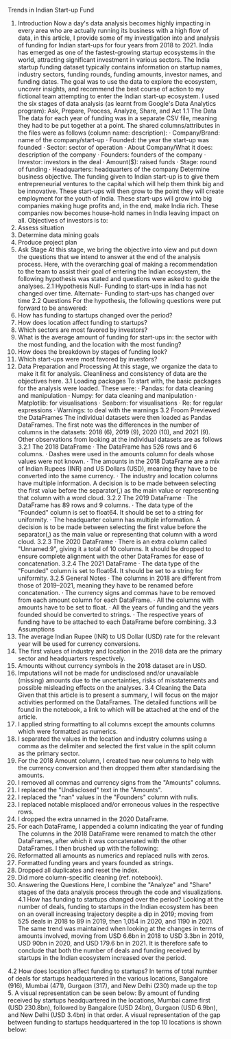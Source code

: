 Trends in Indian Start-up Fund
1. Introduction
Now a day's data analysis becomes highly impacting in every area who are actually running its business with a high flow of data, in this article, I provide some of my investigation into and analysis of funding for Indian start-ups for four years from 2018 to 2021.
India has emerged as one of the fastest-growing startup ecosystems in the world, attracting significant investment in various sectors. The India startup funding dataset typically contains information on startup names, industry sectors, funding rounds, funding amounts, investor names, and funding dates.
The goal was to use the data to explore the ecosystem, uncover insights, and recommend the best course of action to my fictional team attempting to enter the Indian start-up ecosystem.
I used the six stages of data analysis (as learnt from Google's Data Analytics program): Ask, Prepare, Process, Analyze, Share, and Act
1.1 The Data
The data for each year of funding was in a separate CSV file, meaning they had to be put together at a point. The shared columns/attributes in the files were as follows (column name: description):
· Company/Brand: name of the company/start-up
· Founded: the year the start-up was founded
· Sector: sector of operation
· About Company/What it does: description of the company
· Founders: founders of the company
· Investor: investors in the deal
· Amount($): raised funds
· Stage: round of funding
· Headquarters: headquarters of the company
Determine business objective.
The funding given to Indian start-up is to give them entrepreneurial ventures to the capital which will help them think big and be innovative. These start-ups will then grow to the point they will create employment for the youth of India. These start-ups will grow into big companies making huge profits and, in the end, make India rich. These companies now becomes house-hold names in India leaving impact on all.
Objectives of investors is to:
1. Assess situation
2. Determine data mining goals
3. Produce project plan
2. Ask Stage
At this stage, we bring the objective into view and put down the questions that we intend to answer at the end of the analysis process.
Here, with the overarching goal of making a recommendation to the team to assist their goal of entering the Indian ecosystem, the following hypothesis was stated and questions were asked to guide the analyses.
2.1 Hypothesis
Null- Funding to start-ups in India has not changed over time.
Alternate- Funding to start-ups has changed over time
2.2 Questions
For the hypothesis, the following questions were put forward to be answered:
1. How has funding to startups changed over the period?
2. How does location affect funding to startups?
3. Which sectors are most favored by investors?
4. What is the average amount of funding for start-ups in: the sector with the most funding, and the location with the most funding?
5. How does the breakdown by stages of funding look?
6. Which start-ups were most favored by investors?
3. Data Preparation and Processing
At this stage, we organize the data to make it fit for analysis. Cleanliness and consistency of data are the objectives here.
3.1 Loading packages
To start with, the basic packages for the analysis were loaded. These were:
· Pandas: for data cleaning and manipulation
· Numpy: for data cleaning and manipulation
· Matplotlib: for visualisations
· Seaborn: for visualisations
· Re: for regular expressions
· Warnings: to deal with the warnings
3.2 Froom Previewed the DataFrames
The individual datasets were then loaded as Pandas DataFrames. The first note was the differences in the number of columns in the datasets: 2018 (6), 2019 (9), 2020 (10), and 2021 (9). Other observations from looking at the individual datasets are as follows
3.2.1 The 2018 DataFrame
· The DataFrame has 526 rows and 6 columns.
· Dashes were used in the amounts column for deals whose values were not known.
· The amounts in the 2018 DataFrame are a mix of Indian Rupees (INR) and US Dollars (USD), meaning they have to be converted into the same currency.
· The industry and location columns have multiple information. A decision is to be made between selecting the first value before the separator(,) as the main value or representing that column with a word cloud.
3.2.2 The 2019 DataFrame
· The DataFrame has 89 rows and 9 columns.
· The data type of the "Founded" column is set to float64. It should be set to a string for uniformity.
· The headquarter column has multiple information. A decision is to be made between selecting the first value before the separator(,) as the main value or representing that column with a word cloud.
3.2.3 The 2020 DataFrame
· There is an extra column called "Unnamed:9", giving it a total of 10 columns. It should be dropped to ensure complete alignment with the other DataFrames for ease of concatenation.
3.2.4 The 2021 DataFrame
· The data type of the "Founded" column is set to float64. It should be set to a string for uniformity.
3.2.5 General Notes
· The columns in 2018 are different from those of 2019–2021, meaning they have to be renamed before concatenation.
· The currency signs and commas have to be removed from each amount column for each DataFrame.
· All the columns with amounts have to be set to float.
· All the years of funding and the years founded should be converted to strings.
· The respective years of funding have to be attached to each DataFrame before combining.
3.3 Assumptions
1. The average Indian Rupee (INR) to US Dollar (USD) rate for the relevant year will be used for currency conversions.
2. The first values of industry and location in the 2018 data are the primary sector and headquarters respectively.
3. Amounts without currency symbols in the 2018 dataset are in USD.
4. Imputations will not be made for undisclosed and/or unavailable (missing) amounts due to the uncertainties, risks of misstatements and possible misleading effects on the analyses.
3.4 Cleaning the Data
Given that this article is to present a summary, I will focus on the major activities performed on the DataFrames. The detailed functions will be found in the notebook, a link to which will be attached at the end of the article.
1. I applied string formatting to all columns except the amounts columns which were formatted as numerics.
2. I separated the values in the location and industry columns using a comma as the delimiter and selected the first value in the split column as the primary sector.
3. For the 2018 Amount column, I created two new columns to help with the currency conversion and then dropped them after standardising the amounts.
4. I removed all commas and currency signs from the "Amounts" columns.
5. I replaced the "Undisclosed" text in the "Amounts".
6. I replaced the "nan" values in the "Founders" column with nulls.
7. I replaced notable misplaced and/or erroneous values in the respective rows.
8. I dropped the extra unnamed in the 2020 DataFrame.
9. For each DataFrame, I appended a column indicating the year of funding
The columns in the 2018 DataFrame were renamed to match the other DataFrames, after which it was concatenated with the other DataFrames. I then brushed up with the following:
1. Reformatted all amounts as numerics and replaced nulls with zeros.
2. Formatted funding years and years founded as strings.
3. Dropped all duplicates and reset the index.
4. Did more column-specific cleaning (ref. notebook).
4. Answering the Questions
Here, I combine the "Analyze" and "Share" stages of the data analysis process through the code and visualizations.
4.1 How has funding to startups changed over the period?
Looking at the number of deals, funding to startups in the Indian ecosystem has been on an overall increasing trajectory despite a dip in 2019; moving from 525 deals in 2018 to 89 in 2019, then 1,054 in 2020, and 1190 in 2021.
The same trend was maintained when looking at the changes in terms of amounts involved, moving from USD 6.6bn in 2018 to USD 3.3bn in 2019, USD 90bn in 2020, and USD 179.6 bn in 2021.
It is therefore safe to conclude that both the number of deals and funding received by startups in the Indian ecosystem increased over the period.

4.2 How does location affect funding to startups?
In terms of total number of deals for startups headquartered in the various locations, Bangalore (916), Mumbai (471), Gurgaon (317), and New Delhi (230) made up the top 5. A visual representation can be seen below:
By amount of funding received by startups headquartered in the locations, Mumbai came first (USD 230.8bn), followed by Bangalore (USD 24bn), Gurgaon (USD 6.9bn), and New Delhi (USD 3.4bn) in that order. A visual representation of the gap between funding to startups headquartered in the top 10 locations is shown below:
